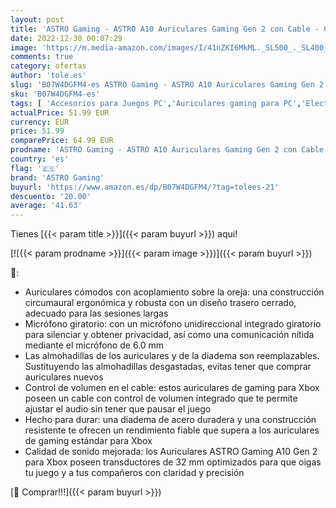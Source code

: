 ```yaml
---
layout: post
title: 'ASTRO Gaming - ASTRO A10 Auriculares Gaming Gen 2 con Cable - Cascos Over-ear para gaming con micrófono giratorio para silenciar  transductores de 32 mm  compatibles con Xbox  PC - Blanco'
date: 2022-12-30 00:07:29
image: 'https://m.media-amazon.com/images/I/41nZKI6MkML._SL500_._SL400_.jpg'
comments: true
category: ofertas
author: 'tole.es'
slug: 'B07W4DGFM4-es ASTRO Gaming - ASTRO A10 Auriculares Gaming Gen 2 con...'
sku: 'B07W4DGFM4-es'
tags: [ 'Accesorios para Juegos PC','Auriculares gaming para PC','Electrónica','Juegos y Accesorios para PC','Videojuegos','astro gaming','xbox','🇪🇸', ]
actualPrice: 51.99 EUR
currency: EUR
price: 51.99
comparePrice: 64.99 EUR
prodname: 'ASTRO Gaming - ASTRO A10 Auriculares Gaming Gen 2 con Cable - Cascos Over-ear para gaming con micrófono giratorio para silenciar  transductores de 32 mm  compatibles con Xbox  PC - Blanco'
country: 'es'
flag: '🇪🇸'
brand: 'ASTRO Gaming'
buyurl: 'https://www.amazon.es/dp/B07W4DGFM4/?tag=tolees-21'
descuento: '20.00'
average: '41.63'
---
```


Tienes [{{< param title >}}]({{< param buyurl >}}) aqui!

[![{{< param prodname >}}]({{< param image >}})]({{< param buyurl >}})

🔎:

- Auriculares cómodos con acoplamiento sobre la oreja: una construcción circumaural ergonómica y robusta con un diseño trasero cerrado, adecuado para las sesiones largas
- Micrófono giratorio: con un micrófono unidireccional integrado giratorio para silenciar y obtener privacidad, así como una comunicación nítida mediante el micrófono de 6.0 mm
- Las almohadillas de los auriculares y de la diadema son reemplazables. Sustituyendo las almohadillas desgastadas, evitas tener que comprar auriculares nuevos
- Control de volumen en el cable: estos auriculares de gaming para Xbox poseen un cable con control de volumen integrado que te permite ajustar el audio sin tener que pausar el juego
- Hecho para durar: una diadema de acero duradera y una construcción resistente te ofrecen un rendimiento fiable que supera a los auriculares de gaming estándar para Xbox
- Calidad de sonido mejorada: los Auriculares ASTRO Gaming A10 Gen 2 para Xbox poseen transductores de 32 mm optimizados para que oigas tu juego y a tus compañeros con claridad y precisión

[🛒 Comprar!!!]({{< param buyurl >}})
